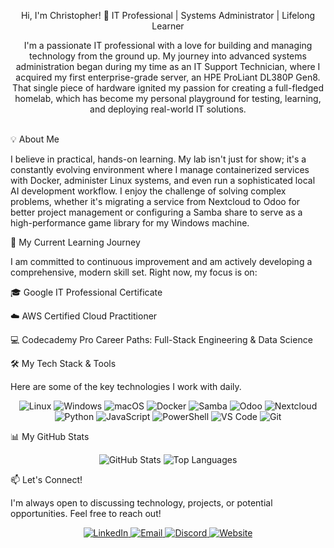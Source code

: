 <div align="center">

Hi, I'm Christopher! 👋
IT Professional | Systems Administrator | Lifelong Learner

<p>
I'm a passionate IT professional with a love for building and managing technology from the ground up. My journey into advanced systems administration began during my time as an IT Support Technician, where I acquired my first enterprise-grade server, an HPE ProLiant DL380P Gen8. That single piece of hardware ignited my passion for creating a full-fledged homelab, which has become my personal playground for testing, learning, and deploying real-world IT solutions.
</p>

</div>
<br/>
💡 About Me

I believe in practical, hands-on learning. My lab isn't just for show; it's a constantly evolving environment where I manage containerized services with Docker, administer Linux systems, and even run a sophisticated local AI development workflow. I enjoy the challenge of solving complex problems, whether it's migrating a service from Nextcloud to Odoo for better project management or configuring a Samba share to serve as a high-performance game library for my Windows machine.

🚀 My Current Learning Journey

I am committed to continuous improvement and am actively developing a comprehensive, modern skill set. Right now, my focus is on:

🎓 Google IT Professional Certificate

☁️ AWS Certified Cloud Practitioner

💻 Codecademy Pro Career Paths: Full-Stack Engineering & Data Science

🛠️ My Tech Stack & Tools

Here are some of the key technologies I work with daily.

<p align="center">
<!-- Operating Systems -->
<img src="https://img.shields.io/badge/Linux-FCC624?style=for-the-badge&logo=linux&logoColor=black" alt="Linux"/>
<img src="https://img.shields.io/badge/Windows-0078D6?style=for-the-badge&logo=windows&logoColor=white" alt="Windows"/>
<img src="https://img.shields.io/badge/macOS-000000?style=for-the-badge&logo=apple&logoColor=white" alt="macOS"/>
<!-- Virtualization & Containers -->
<img src="https://img.shields.io/badge/Docker-2496ED?style=for-the-badge&logo=docker&logoColor=white" alt="Docker"/>
<!-- Networking & Services -->
<img src="https://img.shields.io/badge/Samba-3352A5?style=for-the-badge&logo=samba&logoColor=white" alt="Samba"/>
<img src="https://img.shields.io/badge/Odoo-875A7B?style=for-the-badge&logo=odooc&logoColor=white" alt="Odoo"/>
<img src="https://img.shields.io/badge/Nextcloud-0082C9?style=for-the-badge&logo=nextcloud&logoColor=white" alt="Nextcloud"/>
<!-- Development & Tools -->
<img src="https://img.shields.io/badge/Python-3776AB?style=for-the-badge&logo=python&logoColor=white" alt="Python"/>
<img src="https://img.shields.io/badge/JavaScript-F7DF1E?style=for-the-badge&logo=javascript&logoColor=black" alt="JavaScript"/>
<img src="https://img.shields.io/badge/PowerShell-5391FE?style=for-the-badge&logo=powershell&logoColor=white" alt="PowerShell"/>
<img src="https://img.shields.io/badge/VS_Code-007ACC?style=for-the-badge&logo=visual-studio-code&logoColor=white" alt="VS Code"/>
<img src="https://img.shields.io/badge/GIT-E44C30?style=for-the-badge&logo=git&logoColor=white" alt="Git"/>
</p>

📊 My GitHub Stats

<p align="center">
<img src="https://github-readme-stats.vercel.app/api?username=Netherwarlord&show_icons=true&theme=radical" alt="GitHub Stats" />
<img src="https://github-readme-stats.vercel.app/api/top-langs/?username=Netherwarlord&layout=compact&theme=radical" alt="Top Languages" />
</p>

📫 Let's Connect!

I'm always open to discussing technology, projects, or potential opportunities. Feel free to reach out!

<p align="center">
<a href="https://www.linkedin.com/in/christopher-clendening-92192932a/" target="_blank">
<img src="https://img.shields.io/badge/LinkedIn-0077B5?style=for-the-badge&logo=linkedin&logoColor=white" alt="LinkedIn"/>
</a>
<a href="mailto:YOUR_EMAIL@example.com" target="_blank">
<img src="https://img.shields.io/badge/Email-D14836?style=for-the-badge&logo=gmail&logoColor=white" alt="Email"/>
</a>
<a href="https://discordapp.com/users/.crysisaverted" target="_blank">
<img src="https://img.shields.io/badge/Discord-5865F2?style=for-the-badge&logo=discord&logoColor=white" alt="Discord"/>
</a>
<a href="https://infernalaquatics.com" target="_blank">
<img src="https://img.shields.io/badge/Website-4A90E2?style=for-the-badge&logo=google-chrome&logoColor=white" alt="Website"/>
</a>
</p>

